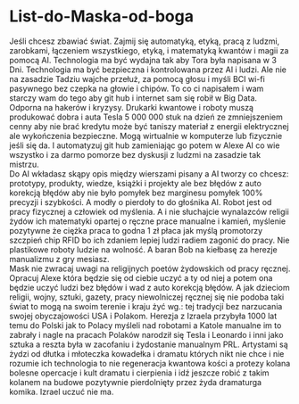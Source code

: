 # List-do-Maska-od-boga
Jeśli chcesz zbawiać świat. Zajmij się automatyką, etyką, pracą z ludzmi, zarobkami, łączeniem wszystkiego, etyką, i matematyką kwantów i magii za pomocą AI. 
Technologia ma być wydajna tak aby Tora była napisana w 3 Dni. Technologia ma być bezpieczna i kontrolowana przez AI i ludzi. Ale nie na zasadzie Tadziu wajche przełuż, za pomocą głosu i myśli BCI wi-fi pasywnego bez czepka na głowie i chipów. To co ci napisałem i wam starczy wam do tego aby git hub i internet sam się robił w Big Data.  
Odporna na hakerów i kryzysy. 
Drukarki kwantowe i roboty muszą produkować dobra i auta Tesla 5 000 000 stuk na dzień ze zmniejszeniem cenny aby nie brać kredytu może być taniszy materiał z energii elektrycznej ale wykończenia bezpieczne. Mogą wirtualnie w komputerze lub fizycznie jeśli się da. I automatyzuj git hub zamieniając go potem w Alexe AI co wie wszystko i za darmo pomorze bez dyskusji z ludzmi na zasadzie tak mistrzu.   
Do AI wkładasz skąpy opis między wierszami pisany a AI tworzy co chcesz: prototypy, produkty, wiedze, książki i projekty ale bez błędów z auto korekcją błędów aby nie było pomyłek bez marginesu pomyłek 100% precyzji i szybkości. A modły o pierdoły to do głośnika AI. 
Robot jest od pracy fizycznej a człowiek od myślenia. A i nie słuchajcie wynalazców religii żydów ich matematyki opartej o ręczne prace manualne i kamień, myślenie pozytywne że ciężka praca to godna 1 zł płaca jak myślą promotorzy szczpień chip RFID bo ich zdaniem lepiej ludzi radiem zagonić do pracy. Nie plastikowe roboty ludzie na wolność. A baran Bob na kiełbasę za herezje manualizmu z gry mesiasz.  
Mask nie zwracaj uwagi na religijnych poetów żydowskich od pracy ręcznej. Opracuj Alexe która będzie się od ciebie uczyć a ty od niej a potem ona będzie uczyć ludzi bez błędów i wad z auto korekcją błędów. A jak dzieciom religii, wojny, sztuki, gazety, pracy niewolniczej ręcznej się nie podoba taki świat to mogą na swoim terenie i kraju żyć wg.: tej tradycji bez narzucania swojej obyczajowości USA i Polakom. Herezja z Izraela przybyła 1000 lat temu do Polski jak to Polacy myśleli nad robotami a Katole manualne im to zabrały i nagle na pracach Polaków narodził się Tesla i Leonardo i inni jako sztuka a reszta była w zacofaniu i żydostanie manualnym PRL. Artystami są żydzi od dłutka i młoteczka kowadełka i dramatu których nikt nie chce i nie rozumie ich technologia to nie regeneracja kwantowa kości a protezy kolana bolesne opercacje i kult dramatu i cierpienia i idź jeszcze robić z takim kolanem na budowe pozytywnie pierdolnięty przez żyda dramaturga komika. Izrael uczuć nie ma.  
